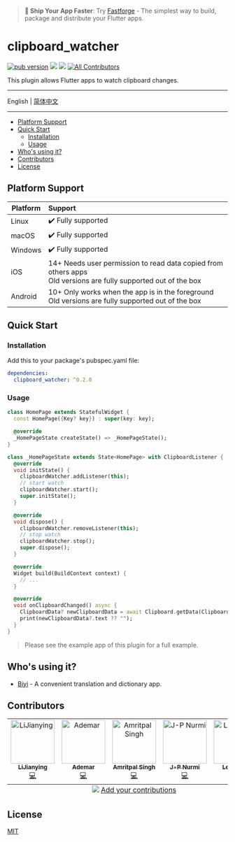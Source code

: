 > **🚀 Ship Your App Faster**: Try [Fastforge](https://fastforge.dev) - The simplest way to build, package and distribute your Flutter apps.

# clipboard_watcher

[![pub version][pub-image]][pub-url] [![][discord-image]][discord-url] ![][visits-count-image] [![All Contributors][all-contributors-image]](#contributors)

[pub-image]: https://img.shields.io/pub/v/clipboard_watcher.svg
[pub-url]: https://pub.dev/packages/clipboard_watcher
[discord-image]: https://img.shields.io/discord/884679008049037342.svg
[discord-url]: https://discord.gg/zPa6EZ2jqb
[visits-count-image]: https://img.shields.io/badge/dynamic/json?label=Visits%20Count&query=value&url=https://api.countapi.xyz/hit/leanflutter.clipboard_watcher/visits
[all-contributors-image]: https://img.shields.io/github/all-contributors/leanflutter/clipboard_watcher?color=ee8449&style=flat-square

This plugin allows Flutter apps to watch clipboard changes.

---

English | [简体中文](./README-ZH.md)

---

<!-- START doctoc generated TOC please keep comment here to allow auto update -->
<!-- DON'T EDIT THIS SECTION, INSTEAD RE-RUN doctoc TO UPDATE -->

- [Platform Support](#platform-support)
- [Quick Start](#quick-start)
  - [Installation](#installation)
  - [Usage](#usage)
- [Who's using it?](#whos-using-it)
- [Contributors](#contributors)
- [License](#license)

<!-- END doctoc generated TOC please keep comment here to allow auto update -->

## Platform Support

| Platform | Support                                                                                                           |
| -------- | :---------------------------------------------------------------------------------------------------------------- |
| Linux    | ✔️ Fully supported                                                                                                |
| macOS    | ✔️ Fully supported                                                                                                |
| Windows  | ✔️ Fully supported                                                                                                |
| iOS      | 14+ Needs user permission to read data copied from others apps<br>Old versions are fully supported out of the box |
| Android  | 10+ Only works when the app is in the foreground<br>Old versions are fully supported out of the box               |

## Quick Start

### Installation

Add this to your package's pubspec.yaml file:

```yaml
dependencies:
  clipboard_watcher: ^0.2.0
```

### Usage

```dart
class HomePage extends StatefulWidget {
  const HomePage({Key? key}) : super(key: key);

  @override
  _HomePageState createState() => _HomePageState();
}

class _HomePageState extends State<HomePage> with ClipboardListener {
  @override
  void initState() {
    clipboardWatcher.addListener(this);
    // start watch
    clipboardWatcher.start();
    super.initState();
  }

  @override
  void dispose() {
    clipboardWatcher.removeListener(this);
    // stop watch
    clipboardWatcher.stop();
    super.dispose();
  }

  @override
  Widget build(BuildContext context) {
    // ...
  }

  @override
  void onClipboardChanged() async {
    ClipboardData? newClipboardData = await Clipboard.getData(Clipboard.kTextPlain);
    print(newClipboardData?.text ?? "");
  }
}
```

> Please see the example app of this plugin for a full example.

## Who's using it?

- [Biyi](https://biyidev.com/) - A convenient translation and dictionary app.


## Contributors

<!-- ALL-CONTRIBUTORS-LIST:START - Do not remove or modify this section -->
<!-- prettier-ignore-start -->
<!-- markdownlint-disable -->
<table>
  <tbody>
    <tr>
      <td align="center" valign="top" width="14.28%"><a href="https://github.com/lijy91"><img src="https://avatars.githubusercontent.com/u/3889523?v=4?s=100" width="100px;" alt="LiJianying"/><br /><sub><b>LiJianying</b></sub></a><br /><a href="https://github.com/leanflutter/clipboard_watcher/commits?author=lijy91" title="Code">💻</a></td>
      <td align="center" valign="top" width="14.28%"><a href="https://github.com/ademar111190"><img src="https://avatars.githubusercontent.com/u/1225438?v=4?s=100" width="100px;" alt="Ademar"/><br /><sub><b>Ademar</b></sub></a><br /><a href="https://github.com/leanflutter/clipboard_watcher/commits?author=ademar111190" title="Code">💻</a></td>
      <td align="center" valign="top" width="14.28%"><a href="https://customersuccessbox.com/"><img src="https://avatars.githubusercontent.com/u/64081899?v=4?s=100" width="100px;" alt="Amritpal Singh"/><br /><sub><b>Amritpal Singh</b></sub></a><br /><a href="https://github.com/leanflutter/clipboard_watcher/commits?author=boparaiamritcsb" title="Code">💻</a></td>
      <td align="center" valign="top" width="14.28%"><a href="https://github.com/jpnurmi"><img src="https://avatars.githubusercontent.com/u/140617?v=4?s=100" width="100px;" alt="J-P Nurmi"/><br /><sub><b>J-P Nurmi</b></sub></a><br /><a href="https://github.com/leanflutter/clipboard_watcher/commits?author=jpnurmi" title="Code">💻</a></td>
      <td align="center" valign="top" width="14.28%"><a href="https://github.com/Leobuaa"><img src="https://avatars.githubusercontent.com/u/6970283?v=4?s=100" width="100px;" alt="Leo Peng"/><br /><sub><b>Leo Peng</b></sub></a><br /><a href="https://github.com/leanflutter/clipboard_watcher/commits?author=Leobuaa" title="Code">💻</a></td>
    </tr>
  </tbody>
  <tfoot>
    <tr>
      <td align="center" size="13px" colspan="7">
        <img src="https://raw.githubusercontent.com/all-contributors/all-contributors-cli/1b8533af435da9854653492b1327a23a4dbd0a10/assets/logo-small.svg">
          <a href="https://all-contributors.js.org/docs/en/bot/usage">Add your contributions</a>
        </img>
      </td>
    </tr>
  </tfoot>
</table>

<!-- markdownlint-restore -->
<!-- prettier-ignore-end -->

<!-- ALL-CONTRIBUTORS-LIST:END -->

## License

[MIT](./LICENSE)
